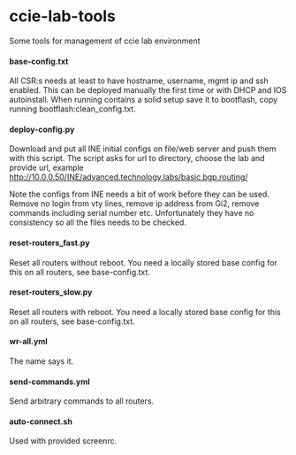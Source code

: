 # ccie-lab-tools
Some tools for management of ccie lab environment

#### base-config.txt
All CSR:s needs at least to have hostname, username, mgmt ip and ssh enabled. This can be deployed manually the first time or with DHCP and IOS autoinstall. When running contains a solid setup save it to bootflash, copy running bootflash:clean_config.txt.

#### deploy-config.py
Download and put all INE initial configs on file/web server and push them with this script. The script asks for url to directory, choose the lab and provide url, example http://10.0.0.50/INE/advanced.technology.labs/basic.bgp.routing/

Note the configs from INE needs a bit of work before they can be used. Remove no login from vty lines, remove ip address from Gi2, remove commands including serial number etc. Unfortunately they have no consistency so all the files needs to be checked.

#### reset-routers_fast.py  
Reset all routers without reboot. You need a locally stored base config for this on all routers, see base-config.txt.

#### reset-routers_slow.py
Reset all routers with reboot. You need a locally stored base config for this on all routers, see base-config.txt.

#### wr-all.yml
The name says it.

#### send-commands.yml
Send arbitrary commands to all routers.

#### auto-connect.sh
Used with provided screenrc.
